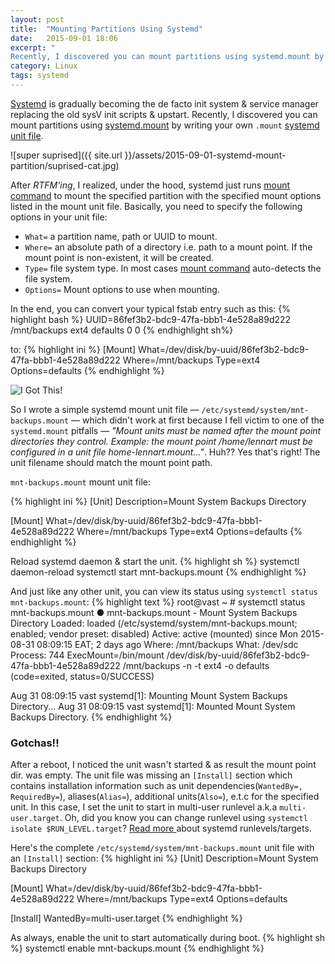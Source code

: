 ```yaml
---
layout: post
title:  "Mounting Partitions Using Systemd"
date:   2015-09-01 18:06
excerpt: "
Recently, I discovered you can mount partitions using systemd.mount by writing a mount unit file. In this blog post, we'll talk about systemd.mount & how you can use it to mount partitions."
category: Linux
tags: systemd
---
```


[Systemd](http://www.freedesktop.org/wiki/Software/systemd) is gradually becoming the de facto init system & service manager replacing the old sysV init scripts & upstart. Recently, I discovered you can mount partitions using [systemd.mount](http://www.freedesktop.org/software/systemd/man/systemd.mount.html) by writing your own `.mount` [systemd unit file](http://www.freedesktop.org/software/systemd/man/systemd.unit.html).


![super suprised]({{ site.url }}/assets/2015-09-01-systemd-mount-partition/suprised-cat.jpg)


After _RTFM'ing_, I realized, under the hood, systemd just runs [mount command](http://linux.die.net/man/8/mount) to mount the specified partition with the specified mount options listed in the mount unit file. Basically, you need to specify the following options in your unit file:

- `What=` a partition name, path or UUID to mount.
- `Where=` an absolute path of a directory i.e. path to a mount point. If the mount point is non-existent, it will be created.
- `Type=` file system type. In most cases [mount command](http://linux.die.net/man/8/mount) auto-detects the file system.
- `Options=` Mount options to use when mounting.

In the end, you can convert your typical fstab entry such as this:
{% highlight bash %}
UUID=86fef3b2-bdc9-47fa-bbb1-4e528a89d222 /mnt/backups    ext4    defaults      0 0
{% endhighlight sh%}

to:
{% highlight ini %}
[Mount]
What=/dev/disk/by-uuid/86fef3b2-bdc9-47fa-bbb1-4e528a89d222
Where=/mnt/backups
Type=ext4
Options=defaults
{% endhighlight %}


![I Got This!]({{site.url}}/assets/2015-09-01-systemd-mount-partition/i-got-this.gif)


So I wrote a simple systemd mount unit file — `/etc/systemd/system/mnt-backups.mount` — which didn't work at first because I fell victim to one of the `systemd.mount` pitfalls — _"Mount units must be named after the mount point directories they control. Example: the mount point /home/lennart must be configured in a unit file home-lennart.mount..."_. Huh?? Yes that's right! The unit filename should match the mount point path.

`mnt-backups.mount` mount unit file:

{% highlight ini %}
[Unit]
Description=Mount System Backups Directory

[Mount]
What=/dev/disk/by-uuid/86fef3b2-bdc9-47fa-bbb1-4e528a89d222
Where=/mnt/backups
Type=ext4
Options=defaults
{% endhighlight %}

Reload systemd daemon & start the unit.
{% highlight sh %}
systemctl daemon-reload
systemctl start mnt-backups.mount
{% endhighlight %}

And just like any other unit, you can view its status using `systemctl status mnt-backups.mount`:
{% highlight text %}
root@vast ~ # systemctl status mnt-backups.mount
● mnt-backups.mount - Mount System Backups Directory
   Loaded: loaded (/etc/systemd/system/mnt-backups.mount; enabled; vendor preset: disabled)
   Active: active (mounted) since Mon 2015-08-31 08:09:15 EAT; 2 days ago
    Where: /mnt/backups
     What: /dev/sdc
  Process: 744 ExecMount=/bin/mount /dev/disk/by-uuid/86fef3b2-bdc9-47fa-bbb1-4e528a89d222 /mnt/backups -n -t ext4 -o defaults (code=exited, status=0/SUCCESS)

Aug 31 08:09:15 vast systemd[1]: Mounting Mount System Backups Directory...
Aug 31 08:09:15 vast systemd[1]: Mounted Mount System Backups Directory.
{% endhighlight %}


### Gotchas!!

After a reboot, I noticed the unit wasn't started & as result the mount point dir. was empty. The unit file was missing an `[Install]` section which contains installation information such as unit dependencies(`WantedBy=, RequiredBy=`), aliases(`Alias=`), additional units(`Also=`), e.t.c for the specified unit. In this case, I set the unit to start in multi-user runlevel a.k.a `multi-user.target`. Oh, did you know you can change runlevel using `systemctl isolate $RUN_LEVEL.target`? [Read more ](https://fedoraproject.org/wiki/SysVinit_to_Systemd_Cheatsheet)about systemd runlevels/targets.

Here's the complete `/etc/systemd/system/mnt-backups.mount` unit file with an `[Install]` section:
{% highlight ini %}
[Unit]
Description=Mount System Backups Directory

[Mount]
What=/dev/disk/by-uuid/86fef3b2-bdc9-47fa-bbb1-4e528a89d222
Where=/mnt/backups
Type=ext4
Options=defaults

[Install]
WantedBy=multi-user.target
{% endhighlight %}

As always, enable the unit to start automatically during boot.
{% highlight sh %}
systemctl enable mnt-backups.mount
{% endhighlight %}
